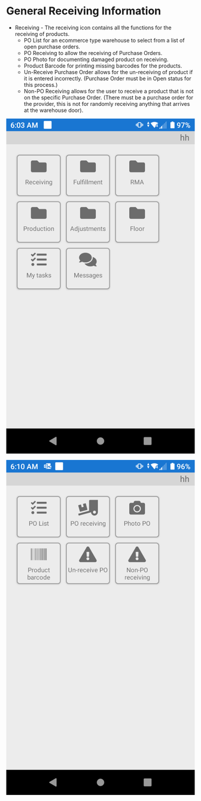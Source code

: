 # General Receiving Information



* Receiving - The receiving icon contains all the functions for the receiving of products.
  * PO List for an ecommerce type warehouse to select from a list of open purchase orders.
  * PO Receiving to allow the receiving of Purchase Orders.
  * PO Photo for documenting damaged product on receiving.
  * Product Barcode for printing missing barcodes for the products.
  * Un-Receive Purchase Order allows for the un-receiving of product if it is entered incorrectly. (Purchase Order must be in Open status for this process.)
  * Non-PO Receiving allows for the user to receive a product that is not on the specific Purchase Order. (There must be a purchase order for the provider, this is not for randomly receiving anything that arrives at the warehouse door).

![P4 Warehouse Android Main Menu](<../.gitbook/assets/main menu.png>)

![](../.gitbook/assets/PO.png)
